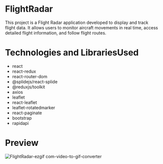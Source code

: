 # FlightRadar
This project is a Flight Radar application developed to display and track flight data. It allows users to monitor aircraft movements in real time, access detailed flight information, and follow flight routes.
# Technologies and LibrariesUsed
- react
- react-redux
- react-router-dom
- @splidejs/react-splide
- @reduxjs/toolkit
- axios
- leaflet
- react-leaflet
- leaflet-rotatedmarker
- react-paginate
- bootstrap
- rapidapi
# Preview
![FlightRadar-ezgif com-video-to-gif-converter](https://github.com/user-attachments/assets/0ad57c58-9d9a-4669-8456-0a3950012e97)
